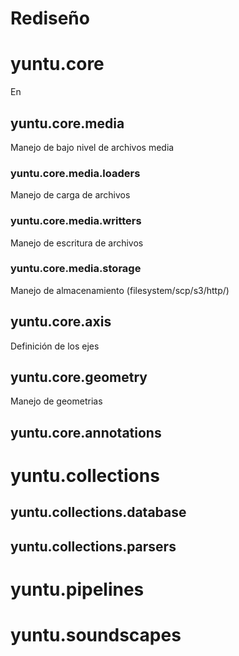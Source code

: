 # Rediseño


# yuntu.core
En

## yuntu.core.media
Manejo de bajo nivel de archivos media

### yuntu.core.media.loaders
Manejo de carga de archivos

### yuntu.core.media.writters
Manejo de escritura de archivos

### yuntu.core.media.storage
Manejo de almacenamiento (filesystem/scp/s3/http/)

## yuntu.core.axis
Definición de los ejes

## yuntu.core.geometry
Manejo de geometrias

## yuntu.core.annotations


# yuntu.collections

## yuntu.collections.database

## yuntu.collections.parsers


# yuntu.pipelines

# yuntu.soundscapes


